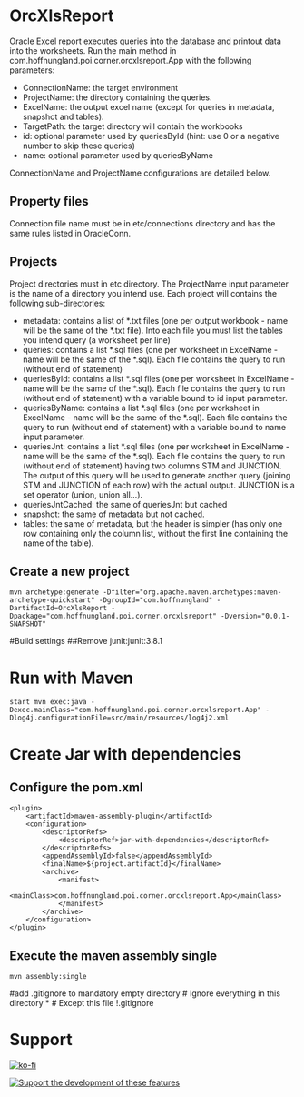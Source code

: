# OrcXlsReport

Oracle Excel report executes queries into the database and printout data into the worksheets.
Run the main method in com.hoffnungland.poi.corner.orcxlsreport.App with the following parameters:

* ConnectionName: the target environment
* ProjectName: the directory containing the queries.
* ExcelName: the output excel name (except for queries in metadata, snapshot and tables).
* TargetPath: the target directory will contain the workbooks
* id: optional parameter used by queriesById (hint: use 0 or a negative number to skip these queries)
* name: optional parameter used by queriesByName

ConnectionName and ProjectName configurations are detailed below.

## Property files
Connection file name must be in etc/connections directory and has the same rules listed in OracleConn.

## Projects
Project directories must in etc directory. The ProjectName input parameter is the name of a directory you intend use.
Each project will contains the following sub-directories:

* metadata: contains a list of \*.txt files (one per output workbook - name will be the same of the \*.txt file). Into each file you must list the tables you intend query (a worksheet per line)
* queries: contains a list \*.sql files (one per worksheet in ExcelName - name will be the same of the \*.sql). Each file contains the query to run (without end of statement)
* queriesById: contains a list \*.sql files (one per worksheet in ExcelName - name will be the same of the \*.sql). Each file contains the query to run (without end of statement) with a variable bound to id input parameter.
* queriesByName: contains a list \*.sql files (one per worksheet in ExcelName - name will be the same of the \*.sql). Each file contains the query to run (without end of statement) with a variable bound to name input parameter.
* queriesJnt: contains a list \*.sql files (one per worksheet in ExcelName - name will be the same of the \*.sql). Each file contains the query to run (without end of statement) having two columns STM and JUNCTION.
The output of this query will be used to generate another query (joining STM and JUNCTION of each row) with the actual output. JUNCTION is a set operator (union, union all...).
* queriesJntCached: the same of queriesJnt but cached
* snapshot: the same of metadata but not cached.
* tables: the same of metadata, but the header is simpler (has only one row containing only the column list, without the first line containing the name of the table).


## Create a new project
	mvn archetype:generate -Dfilter="org.apache.maven.archetypes:maven-archetype-quickstart" -DgroupId="com.hoffnungland" -DartifactId=OrcXlsReport -Dpackage="com.hoffnungland.poi.corner.orcxlsreport" -Dversion="0.0.1-SNAPSHOT"
#Build settings
##Remove junit:junit:3.8.1

# Run with Maven
	
	start mvn exec:java -Dexec.mainClass="com.hoffnungland.poi.corner.orcxlsreport.App" -Dlog4j.configurationFile=src/main/resources/log4j2.xml

# Create Jar with dependencies

## Configure the pom.xml

	<plugin>
		<artifactId>maven-assembly-plugin</artifactId>
		<configuration>
			<descriptorRefs>
				<descriptorRef>jar-with-dependencies</descriptorRef>
			</descriptorRefs>
			<appendAssemblyId>false</appendAssemblyId>
			<finalName>${project.artifactId}</finalName>
			<archive>
				<manifest>
					<mainClass>com.hoffnungland.poi.corner.orcxlsreport.App</mainClass>
				</manifest>
			</archive>
		</configuration>
	</plugin>

## Execute the maven assembly single

	mvn assembly:single

#add .gitignore to mandatory empty directory
	# Ignore everything in this directory
	*
	# Except this file
	!.gitignore

# Support

[![ko-fi](https://ko-fi.com/img/githubbutton_sm.svg)](https://ko-fi.com/K3K441XSO)

[![Support the development of these features](https://www.paypalobjects.com/en_US/i/btn/btn_donate_SM.gif)](https://www.paypal.com/donate/?business=VU48PTCSF93A2&no_recurring=0&item_name=Support+the+development+of+these+features.&currency_code=USD)